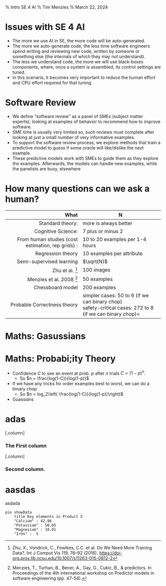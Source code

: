 % Intro SE 4 AI
% Tim Menzies
% March 22, 2024


#  Issues with SE 4 AI

- The more we use AI in SE, the more code will be auto-generated. 
- The more we auto-generate code, the less time software engineers 
  spend writing and reviewing new code, written by someone or something
  else (the internals of which they may not understand).
- The less we understand code, the more we will use black-boxes components,
  where, once a system is assembled, its control settings are tuned. 
- In this scenario, it becomes very important to reduce the human effort
  and CPU effort required for that tuning.

# Software Review

- We define “software review” as a panel of SMEs (subject matter experts),
  looking at examples of behavior to recommend how to improve software.
- SME time is usually very limited so, such reviews must complete after 
  looking at just a small number of very informative examples. 
- To support the software review process, we explore methods that train 
  a predictive model to guess if some oracle will like/dislike the next example. 
- These predictive models work with SMEs to guide them as they explore the examples. Afterwards, the models
  can handle new examples, while the panelists are busy, elsewhere

# How many questions can we ask a human?

What | N
----:|-------
Standard theory: |  more is always better
Cognitive Science: | 7 plus or minus 2
From human studies (cost estimation, rep grids) : |  10 to 20 examples per 1-4 hours
Regression theory| 10 examples per attribute
Semi-supervised learning | $\sqrt{N}$
Zhu et al. [^zhu16] | 100 images
Menzies et al. 2008 [^Me08] | 50 examples
Chessboard model    | 200 examples
Probable Correctness theory | simpler cases: 50 to 6 (if we can binary chop)<br> safety-critical cases: 272 to 8 (if we can binary chop)<
 

[^zhu16]: Zhu, X., Vondrick, C., Fowlkes, C.C. et al. Do We Need More Training Data?. 
Int J Comput Vis 119, 76–92 (2016). https://doi-org.prox.lib.ncsu.edu/10.1007/s11263-015-0812-2

[^Me08]: Menzies, T., Turhan, B., Bener, A., Gay, G., Cukic, B., &
predictors. In Proceedings of the 4th international workshop on
Predictor models in software engineering (pp. 47-54).

# Maths: Gasussians


# Maths: Probabi;ity Theory

- Confidence $C$ to see an event at prob.  $p$ after $n$ trials $C = (1 - p)^n$.
  - So $n = \frac{log(1-C)}{log(1-p)}$
- If we have any tricks for order examples best to worst, we can do a binary chop
  - So $n = log_2\left( \frac{log(1-C)}{log(1-p)}\right)$
- Guassians 

# adas

[.column]

### The First column

[.column]

### Second column.

# aasdas

asdada

```mermaid
pie showData
    title Key elements in Product X
    "Calcium" : 42.96
    "Potassium" : 50.05
    "Magnesium" : 10.01
    "Iron" :  5
```
